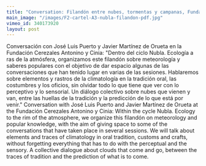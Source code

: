 ```yaml
---
title: "Conversation: Filandón entre nubes, tormentas y campanas, Fundación Cerezales Antonino y Cinia"
main_image: "/images/F2-cartel-A3-nubla-filandon-pdf.jpg"
vimeo_id: 340173920
layout: post
---
```


<span class="es">
Conversación con José Luis Puerto y Javier Martínez de Orueta en la Fundación Cerezales Antonino y Cinia: "Dentro del ciclo Nubla. Ecología a ras de la atmósfera, organizamos este filandón sobre meteorología y saberes populares con el objetivo de dar espacio algunas de las conversaciones que han tenido lugar en varias de las sesiones. Hablaremos sobre elementos y rastros de la climatología en la tradición oral, las costumbres y los oficios, sin olvidar todo lo que tiene que ver con lo perceptivo y lo sensorial. Un diálogo colectivo sobre nubes que vienen y van, entre las huellas de la tradición y la predicción de lo que está por venir."
</span>
<span class="en">
Conversation with José Luis Puerto and Javier Martínez de Orueta at the Fundación Cerezales Antonino y Cinia: Within the cycle Nubla. Ecology to the rim of the atmosphere, we organize this filandón on meteorology and popular knowledge, with the aim of giving space to some of the conversations that have taken place in several sessions. We will talk about elements and traces of climatology in oral tradition, customs and crafts, without forgetting everything that has to do with the perceptual and the sensory. A collective dialogue about clouds that come and go, between the traces of tradition and the prediction of what is to come.
</span>
